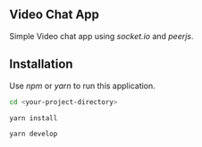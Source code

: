 ## Video Chat App

Simple Video chat app using _socket.io_ and _peerjs_.

## Installation

Use _npm_ or _yarn_ to run this application.

```bash
cd <your-project-directory>

yarn install

yarn develop
```
